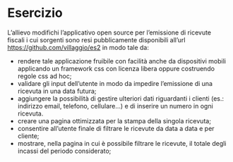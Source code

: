 # Esercizio

L’allievo modifichi l’applicativo open source per l’emissione di ricevute fiscali i cui sorgenti sono resi pubblicamente
disponibili all’url https://github.com/villaggio/es2 in modo tale da:
* rendere  tale applicazione fruibile con facilità anche da dispositivi mobili applicando un framework css con 
	licenza libera oppure costruendo regole css ad hoc;
* validare gli input dell’utente in modo da impedire l’emissione di una ricevuta in una data futura;
* aggiungere la possibilità di gestire ulteriori dati riguardanti i clienti 
	(es.: indirizzo email, telefono, cellulare...) e di inserire un numero in ogni ricevuta.
* creare una pagina ottimizzata per la stampa della singola ricevuta;
* consentire all’utente finale di filtrare le ricevute da data a data e per cliente;
* mostrare, nella pagina in cui è possibile filtrare le ricevute, il totale degli incassi del periodo considerato;
